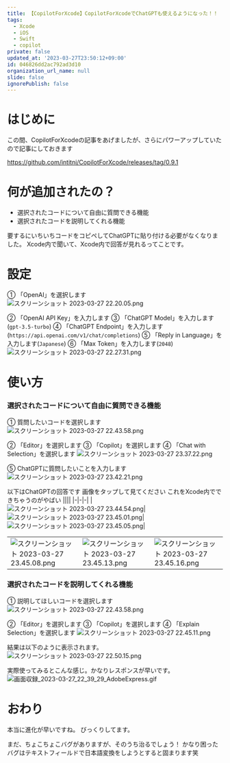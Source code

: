 ```yaml
---
title: 【CopilotForXcode】CopilotForXcodeでChatGPTも使えるようになった！！
tags:
  - Xcode
  - iOS
  - Swift
  - copilot
private: false
updated_at: '2023-03-27T23:50:12+09:00'
id: 046826dd2ac792ad3d10
organization_url_name: null
slide: false
ignorePublish: false
---
```

# はじめに
この間、CopilotForXcodeの記事をあげましたが、さらにパワーアップしていたので記事にしておきます

https://github.com/intitni/CopilotForXcode/releases/tag/0.9.1

# 何が追加されたの？
- 選択されたコードについて自由に質問できる機能
- 選択されたコードを説明してくれる機能

要するにいちいちコードをコピペしてChatGPTに貼り付ける必要がなくなりました。
Xcode内で聞いて、Xcode内で回答が見れるってことです。

# 設定
① 「OpenAI」を選択します
![スクリーンショット 2023-03-27 22.20.05.png](https://qiita-image-store.s3.ap-northeast-1.amazonaws.com/0/1745371/0f193189-440d-ed8f-43c9-da90fdd46010.png)

② 「OpenAI API Key」を入力します
③ 「ChatGPT Model」を入力します(`gpt-3.5-turbo`)
④ 「ChatGPT Endpoint」を入力します(`https://api.openai.com/v1/chat/completions`)
⑤ 「Reply in Language」を入力します(`Japanese`)
⑥ 「Max Token」を入力します(`2048`)
![スクリーンショット 2023-03-27 22.27.31.png](https://qiita-image-store.s3.ap-northeast-1.amazonaws.com/0/1745371/c018cdca-9b69-bd45-2051-3d1f39634fd7.png)

# 使い方
### 選択されたコードについて自由に質問できる機能
① 質問したいコードを選択します
![スクリーンショット 2023-03-27 22.43.58.png](https://qiita-image-store.s3.ap-northeast-1.amazonaws.com/0/1745371/dd262fe3-298b-f7dc-39a7-0430542cb0f4.png)

② 「Editor」を選択します
③ 「Copilot」を選択します
④ 「Chat with Selection」を選択します
![スクリーンショット 2023-03-27 23.37.22.png](https://qiita-image-store.s3.ap-northeast-1.amazonaws.com/0/1745371/f70e53f0-b953-aa8f-f3f7-ca0109c91f07.png)

⑤ ChatGPTに質問したいことを入力します
![スクリーンショット 2023-03-27 23.42.21.png](https://qiita-image-store.s3.ap-northeast-1.amazonaws.com/0/1745371/ac5e8c6b-72bd-39ba-917f-2c9f6489ef85.png)

以下はChatGPTの回答です
画像をタップして見てください
これをXcode内でできちゃうのがやばい
||||
|-|-|-|
|![スクリーンショット 2023-03-27 23.44.54.png](https://qiita-image-store.s3.ap-northeast-1.amazonaws.com/0/1745371/ba276123-3b96-b38a-e5dd-199b13cd3235.png)|![スクリーンショット 2023-03-27 23.45.01.png](https://qiita-image-store.s3.ap-northeast-1.amazonaws.com/0/1745371/eff197cd-f015-7f6d-465e-47616706761f.png)|![スクリーンショット 2023-03-27 23.45.05.png](https://qiita-image-store.s3.ap-northeast-1.amazonaws.com/0/1745371/bb4ad82e-9af7-43f9-19fa-1cf8b6be4b0d.png)|

||||
|-|-|-|
|![スクリーンショット 2023-03-27 23.45.08.png](https://qiita-image-store.s3.ap-northeast-1.amazonaws.com/0/1745371/6eab36ba-94df-fc3a-6c5c-8eb06c18395b.png)|![スクリーンショット 2023-03-27 23.45.13.png](https://qiita-image-store.s3.ap-northeast-1.amazonaws.com/0/1745371/01e91d74-656a-f805-1feb-e23e01654211.png)|![スクリーンショット 2023-03-27 23.45.16.png](https://qiita-image-store.s3.ap-northeast-1.amazonaws.com/0/1745371/f75c2594-7004-84c9-1d97-42fafb6dcce3.png)|

### 選択されたコードを説明してくれる機能
① 説明してほしいコードを選択します
![スクリーンショット 2023-03-27 22.43.58.png](https://qiita-image-store.s3.ap-northeast-1.amazonaws.com/0/1745371/dd262fe3-298b-f7dc-39a7-0430542cb0f4.png)

② 「Editor」を選択します
③ 「Copilot」を選択します
④ 「Explain Selection」を選択します
![スクリーンショット 2023-03-27 22.45.11.png](https://qiita-image-store.s3.ap-northeast-1.amazonaws.com/0/1745371/c2018dc2-52ad-22df-9395-6ec1c3d01ef0.png)

結果は以下のように表示されます。
![スクリーンショット 2023-03-27 22.50.15.png](https://qiita-image-store.s3.ap-northeast-1.amazonaws.com/0/1745371/de8c6495-a982-1e8d-174e-2e0925d4bad1.png)

実際使ってみるとこんな感じ。かなりレスポンスが早いです。
![画面収録_2023-03-27_22_39_29_AdobeExpress.gif](https://qiita-image-store.s3.ap-northeast-1.amazonaws.com/0/1745371/89a548e8-0fb6-a810-bd94-2411e5bcf578.gif)

# おわり
本当に進化が早いですね。
びっくりしてます。

まだ、ちょこちょこバグがありますが、そのうち治るでしょう！
かなり困ったバグはテキストフィールドで日本語変換をしようとすると固まります笑
